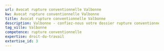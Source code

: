 ```yaml
---
url: Avocat rupture conventionnelle Valbonne
kw: Avocat rupture conventionnelle Valbonne
title: Avocat rupture conventionnelle Valbonne
description: Valbonne - confiez-nous votre dossier rupture conventionnelle
tag_ville: Valbonne
competence: rupture conventionnelle
expertise: droit-du-travail
extertise_id: 3
---
```

